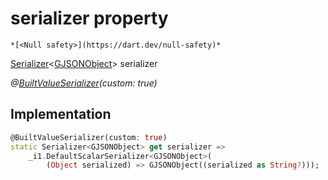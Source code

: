 


# serializer property




    *[<Null safety>](https://dart.dev/null-safety)*




[Serializer](https://pub.dev/documentation/built_value/8.1.3/serializer/Serializer-class.html)&lt;[GJSONObject](../../third_party_yonomi_graphql_schema_schema.docs.schema.gql/GJSONObject-class.md)> serializer
  
_@[BuiltValueSerializer](https://pub.dev/documentation/built_value/8.1.3/built_value/BuiltValueSerializer-class.html)(custom: true)_






## Implementation

```dart
@BuiltValueSerializer(custom: true)
static Serializer<GJSONObject> get serializer =>
    _i1.DefaultScalarSerializer<GJSONObject>(
        (Object serialized) => GJSONObject((serialized as String?)));
```








